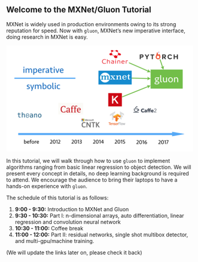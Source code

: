 ## Welcome to the MXNet/Gluon Tutorial

MXNet is widely used in production environments owing to its strong reputation for speed. Now with `gluon`, MXNet’s new imperative interface, doing research in MXNet is easy. 

<img src="gluon.png" width=500px />

In this tutorial, we will walk through how to use `gluon` to implement algorithms ranging from basic linear regression to object detection. We will present every concept in details, no deep learning background is required to attend. We encourage the audience to bring their laptops to have a hands-on experience with `gluon`. 

The schedule of this tutorial is as follows:

1. **9:00 - 9:30:** Introduction to MXNet and Gluon
2. **9:30 - 10:30:** Part I: n-dimensional arrays, auto differentiation, linear regression  and convolution neural network
3. **10:30 - 11:00:** Coffee break
4. **11:00 - 12:00:** Part II: residual networks, single shot multibox detector, and multi-gpu/machine training. 

(We will update the links later on, please check it back)

